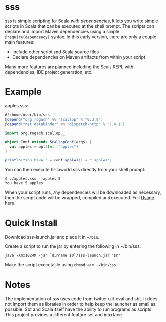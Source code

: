 [Usage]: https://github.com/tksfz/sss/wiki/usage

sss
===
sss is simple scripting for Scala _with dependencies_.  It lets you write simple scripts in Scala
that can be executed at the shell prompt.  The scripts can declare and import Maven dependencies using a
simple ```@require(dependency)``` syntax.  In this early version, there are only a couple main features:

* Include other script and Scala source files
* Declare dependencies on Maven artifacts from within your script

Many more features are planned including the Scala REPL with dependencies, IDE project generation, etc.

Example
=======

apples.sss:

```scala
#!/home/user/bin/sss
@depend("org.rogach" %% "scallop" % "0.3.9")
@depend("net.databinder" %% "dispatch-http" % "0.4.1")

import org.rogach.scallop._

object Conf extends ScallopConf(args) {
  val apples = opt[Int]("apples")
}

println("You have " + Conf.apples() + " apples")
```

You can then execute helloworld.sss directly from your shell prompt:

```
$ ./apples.sss --apples 5
You have 5 apples
```

When your script runs, any dependencies will be downloaded as necessary, then the script code will be wrapped,
compiled and executed.  Full [Usage] here.

Quick Install
=============

Download sss-launch.jar and place it in ```~/bin```.

Create a script to run the jar by entering the following in ~/bin/sss:

```
java -Xmx1024M -jar `dirname $0`/sss-launch.jar "$@"
```

Make the script executable using ```chmod a+x ~/bin/sss```.


Notes
=====

The implementation of sss uses code from twitter util-eval and sbt.  It does not import them as libraries in order
to help keep the launcher as small as possible.  Sbt and Scala itself have the ability to run programs as scripts.
This project provides a different feature set and interface.
